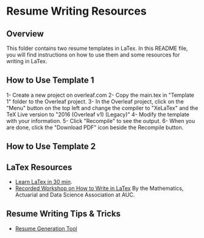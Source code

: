 # Resume Writing Resources
## Overview
This folder contains two resume templates in LaTex. In this README file, you will find instructions on how to use them and some resources for writing in LaTex.

## How to Use Template 1
1- Create a new project on overleaf.com
2- Copy the main.tex in "Template 1" folder to the Overleaf project.
3- In the Overleaf project, click on the "Menu" button on the top left and change the compiler to "XeLaTex" and the TeX Live version to "2016 (Overleaf v1) (Legacy)"
4- Modify the template with your information.
5- Click "Recompile" to see the output.
6- When you are done, click the "Download PDF" icon beside the Recompile button.

## How to Use Template 2


## LaTex Resources
- [Learn LaTex in 30 min](https://www.overleaf.com/learn/latex/Learn_LaTeX_in_30_minutes).
- [Recorded Workshop on How to Write in LaTex](https://drive.google.com/drive/folders/1sd8bk4X6LDXmLO2dbrAulouR_gii950A?usp=drive_link) By the Mathematics, Actuarial and Data Science Association at AUC.

## Resume Writing Tips & Tricks
- [Resume Generation Tool](https://latexresu.me/)